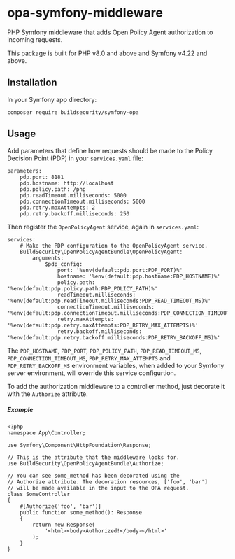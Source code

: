 # opa-symfony-middleware
PHP Symfony middleware that adds Open Policy Agent authorization to incoming requests.

This package is built for PHP v8.0 and above and Symfony v4.22 and above.

## Installation

In your Symfony app directory:

```
composer require buildsecurity/symfony-opa
```

## Usage

Add parameters that define how requests should be made to the Policy Decision Point (PDP) in your `services.yaml` file:

```
parameters:
    pdp.port: 8181
    pdp.hostname: http://localhost
    pdp.policy.path: /php
    pdp.readTimeout.milliseconds: 5000
    pdp.connectionTimeout.milliseconds: 5000
    pdp.retry.maxAttempts: 2
    pdp.retry.backoff.milliseconds: 250
```

Then register the `OpenPolicyAgent` service, again in `services.yaml`:

```
services:
    # Make the PDP configuration to the OpenPolicyAgent service.
    BuildSecurity\OpenPolicyAgentBundle\OpenPolicyAgent:
        arguments:
            $pdp_config:
                port: '%env(default:pdp.port:PDP_PORT)%'
                hostname: '%env(default:pdp.hostname:PDP_HOSTNAME)%'
                policy.path: '%env(default:pdp.policy.path:PDP_POLICY_PATH)%'
                readTimeout.milliseconds: '%env(default:pdp.readTimeout.milliseconds:PDP_READ_TIMEOUT_MS)%'
                connectionTimeout.milliseconds: '%env(default:pdp.connectionTimeout.milliseconds:PDP_CONNECTION_TIMEOUT_MS)%'
                retry.maxAttempts: '%env(default:pdp.retry.maxAttempts:PDP_RETRY_MAX_ATTEMPTS)%'
                retry.backoff.milliseconds: '%env(default:pdp.retry.backoff.milliseconds:PDP_RETRY_BACKOFF_MS)%'
```

The `PDP_HOSTNAME`, `PDP_PORT`, `PDP_POLICY_PATH`, `PDP_READ_TIMEOUT_MS`, `PDP_CONNECTION_TIMEOUT_MS`, `PDP_RETRY_MAX_ATTEMPTS` and `PDP_RETRY_BACKOFF_MS` environment variables, when added to your Symfony server environment, will override this service configurtion.

To add the authorization middleware to a controller method, just decorate it with the `Authorize` attribute.

##### Example
```
<?php
namespace App\Controller;

use Symfony\Component\HttpFoundation\Response;

// This is the attribute that the middleware looks for.
use BuildSecurity\OpenPolicyAgentBundle\Authorize;

// You can see some_method has been decorated using the
// Authorize attribute. The decoration resources, ['foo', 'bar']
// will be made available in the input to the OPA request.
class SomeController
{
    #[Authorize('foo', 'bar')]
    public function some_method(): Response
    {
        return new Response(
            '<html><body>Authorized!</body></html>'
        );
    }
}
```
